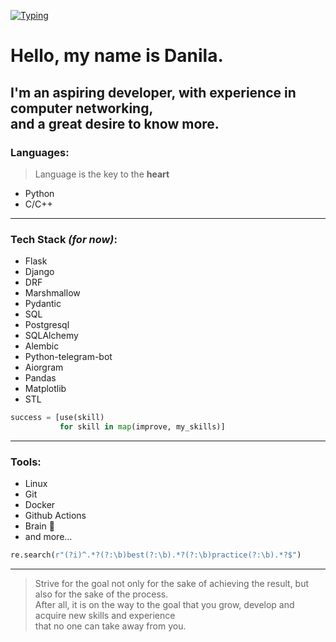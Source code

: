 [![Typing](https://readme-typing-svg.herokuapp.com?font=DejaVu+Sans+Mono&size=50&duration=2000&color=F74242&center=true&vCenter=true&width=1000&lines=Harder;Better;Faster;Stronger)](https://git.io/typing-svg)

# Hello, my name is Danila.
I'm an aspiring developer, with experience in computer networking, \
and a great desire to know more.
---
### Languages:
> Language is the key to the **heart**
- Python
- C/C++
---
### Tech Stack *(for now)*:
- Flask
- Django
- DRF
- Marshmallow
- Pydantic
- SQL
- Postgresql
- SQLAlchemy
- Alembic
- Python-telegram-bot
- Aiorgram
- Pandas
- Matplotlib
- STL
```python
success = [use(skill)
           for skill in map(improve, my_skills)]
```
---
### Tools:
- Linux
- Git
- Docker
- Github Actions
- Brain 🧠
- and more...
```python
re.search(r"(?i)^.*?(?:\b)best(?:\b).*?(?:\b)practice(?:\b).*?$")
```
---
> Strive for the goal not only for the sake of achieving the result, but also for the sake of the process. \
> After all, it is on the way to the goal that you grow, develop and acquire new skills and experience \
> that no one can take away from you.
